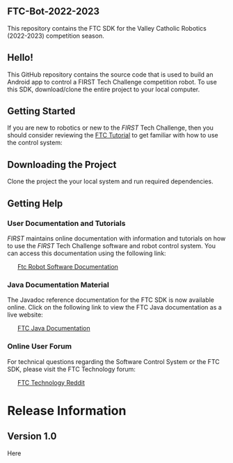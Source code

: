 ## FTC-Bot-2022-2023

This repository contains the FTC SDK for the Valley Catholic Robotics (2022-2023) competition season.

## Hello!

This GitHub repository contains the source code that is used to build an Android app to control a FIRST Tech Challenge competition robot. To use this SDK, download/clone the entire project to your local computer.

## Getting Started
If you are new to robotics or new to the *FIRST* Tech Challenge, then you should consider reviewing the [FTC Tutorial](https://docs.wpilib.org/en/stable/index.html) to get familiar with how to use the control system:

## Downloading the Project
Clone the project the your local system and run required dependencies.

## Getting Help
### User Documentation and Tutorials
*FIRST* maintains online documentation with information and tutorials on how to use the *FIRST* Tech Challenge software and robot control system.  You can access this documentation using the following link:

&nbsp;&nbsp;&nbsp;&nbsp;&nbsp;&nbsp;[Ftc Robot Software Documentation](https://frc-pdr.readthedocs.io/en/latest/)

### Java Documentation Material
The Javadoc reference documentation for the FTC SDK is now available online. Click on the following link to view the FTC Java documentation as a live website:

&nbsp;&nbsp;&nbsp;&nbsp;&nbsp;&nbsp;[FTC Java Documentation](https://dev.java/learn/)

### Online User Forum
For technical questions regarding the Software Control System or the FTC SDK, please visit the FTC Technology forum:

&nbsp;&nbsp;&nbsp;&nbsp;&nbsp;&nbsp;[FTC Technology Reddit](https://www.reddit.com/r/FTC/)

# Release Information
## Version 1.0
Here